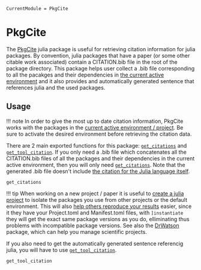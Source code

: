 ```@meta
CurrentModule = PkgCite
```

# PkgCite

The [PkgCite](https://github.com/SebastianM-C/PkgCite.jl) julia package is useful for retrieving citation
information for julia packages. By convention, julia packages that have a paper (or some other citable
work associated) contain a CITATION.bib file in the root of the package directory. This package helps
user collect a .bib file corresponding to all the pacakges and their dependencies in [the current active
environment](https://pkgdocs.julialang.org/v1/environments/) and it also provides
and automatically generated sentence that references julia and the used packages.


## Usage

!!! note
    In order to give the most up to date citation information, PkgCite works with the packages in the
    [current active environment / project](https://pkgdocs.julialang.org/v1/environments/).
    Be sure to activate the desired environment before retrieving the citation data.

There are 2 main exported functions for this package: [`get_citations`](@ref) and [`get_tool_citation`](@ref).
If you only need a .bib file which concatenates all the CITATION.bib files of all the packages and their dependencies
in the current active environment, then you will only need [`get_citations`](@ref). Note that the generated .bib
file doesn't include [the citation for the Julia language itself](https://github.com/JuliaLang/julia/blob/master/CITATION.bib).

```@docs
get_citations
```

!!! tip
    When working on a new project / paper it is useful to [create a julia project](https://pkgdocs.julialang.org/v1/environments/#Creating-your-own-projects)
    to isolate the packages you use from other projects or the default environment. This will also [help others reproduce
    your results](https://pkgdocs.julialang.org/v1/environments/#Using-someone-else's-project) easier,
    since it they have your Project.toml and Manifest.toml files, with `]instantiate` they will
    get the exact same package versions as you do, elliminating thus problems with incompatible package versions.
    See also the [DrWatson](https://github.com/JuliaDynamics/DrWatson.jl) package, which can help you manage scientific projects.

If you also need to get the automatically generated sentence referencig julia, you will have to use [`get_tool_citation`](@ref).
```@docs
get_tool_citation
```
